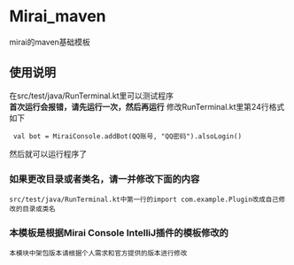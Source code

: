 # Mirai_maven
mirai的maven基础模板
## 使用说明
在src/test/java/RunTerminal.kt里可以测试程序</br>
**首次运行会报错，请先运行一次，然后再运行**
修改RunTerminal.kt里第24行格式如下
```
 val bot = MiraiConsole.addBot(QQ账号, "QQ密码").alsoLogin()
```
然后就可以运行程序了
### 如果更改目录或者类名，请一并修改下面的内容
```
src/test/java/RunTerminal.kt中第一行的import com.example.Plugin改成自己修改的目录或类名
```
### **本模板是根据Mirai Console IntelliJ插件的模板修改的**
`本模块中架包版本请根据个人需求和官方提供的版本进行修改`

